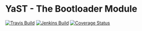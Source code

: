 # YaST - The Bootloader Module #

[![Travis Build](https://travis-ci.org/yast/yast-bootloader.svg?branch=master)](https://travis-ci.org/yast/yast-bootloader)
[![Jenkins Build](http://img.shields.io/jenkins/s/https/ci.opensuse.org/yast-bootloader-master.svg)](https://ci.opensuse.org/view/Yast/job/yast-bootloader-master/)
[![Coverage Status](https://img.shields.io/coveralls/yast/yast-bootloader.svg)](https://coveralls.io/r/yast/yast-bootloader?branch=master)


